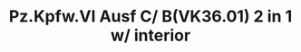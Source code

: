 ---
title: "Pz.Kpfw.VI Ausf C/ B(VK36.01) 2 in 1 w/ interior"
price: 0 
desc: ""
img_path: "/assets/img/RS3001.jpg"
brand: AMMO
available: true
special_offer: false
new: false
soon: false
cat: "Plasticne-Makete"
subcat: "PM-REVOSYS-HOBBY"
subsubcat: ""
---